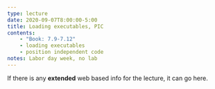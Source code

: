 ```yaml
---
type: lecture
date: 2020-09-07T8:00:00-5:00
title: Loading executables, PIC
contents:
    - "Book: 7.9-7.12"
    - loading executables
    - position independent code
notes: Labor day week, no lab
---
```


If there is any **extended** web based info for the lecture, it can go here.
